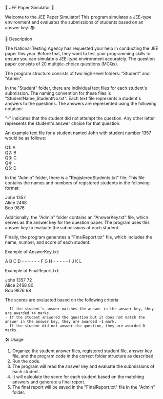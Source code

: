 📖 JEE Paper Simulator 🧪

Welcome to the JEE Paper Simulator! This program simulates a JEE-type environment and evaluates the submissions of students based on an answer key. 📚

📝 Description

The National Testing Agency has requested your help in conducting the JEE paper this year. Before that, they want to test your programming skills to ensure you can simulate a JEE-type environment accurately. The question paper consists of 20 multiple-choice questions (MCQs).

The program structure consists of two high-level folders: "Student" and "Admin".

In the "Student" folder, there are individual text files for each student's submission. The naming convention for these files is "StudentName_StudentNo.txt". Each text file represents a student's answers to the questions. The answers are represented using the following notation:

"-" indicates that the student did not attempt the question.
Any other letter represents the student's answer choice for that question.

An example text file for a student named John with student number 1357 would be as follows:

Q1: A <br>
Q2: B <br>
Q3: C <br>
Q4: - <br>
Q5: D <br>

In the "Admin" folder, there is a "RegisteredStudents.txt" file. This file contains the names and numbers of registered students in the following format:

John 1357 <br>
Alice 2468 <br>
Bob 9876 <br>

Additionally, the "Admin" folder contains an "AnswerKey.txt" file, which serves as the answer key for the question paper. The program uses this answer key to evaluate the submissions of each student.

Finally, the program generates a "FinalReport.txt" file, which includes the name, number, and score of each student.

Example of AnswerKey.txt:

A B C D - - - - - - F G H - - - - - I J K L

Example of FinalReport.txt:

John 1357 72 <br>
Alice 2468 80 <br>
Bob 9876 68 <br>

The scores are evaluated based on the following criteria:

    - If the student's answer matches the answer in the answer key, they are awarded +4 marks.
    - If the student answered the question but it does not match the answer in the answer key, they are awarded -1 mark.
    - If the student did not answer the question, they are awarded 0 marks.
    
🛠️ Usage

1. Organize the student answer files, registered student file, answer key file, and the program code in the correct folder structure as described.
2. Run the code.
3. The program will read the answer key and evaluate the submissions of each student.
4. It will calculate the score for each student based on the matching answers and generate a final report.
5. The final report will be saved in the "FinalReport.txt" file in the "Admin" folder.
